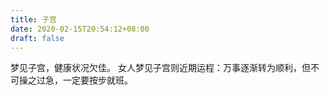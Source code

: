 ```yaml
---
title: 子宫
date: 2020-02-15T20:54:12+08:00
draft: false
---
```


梦见子宫，健康状况欠佳。
女人梦见子宫则近期运程：万事逐渐转为顺利，但不可操之过急，一定要按步就班。
